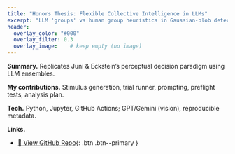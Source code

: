 ```yaml
---
title: "Honors Thesis: Flexible Collective Intelligence in LLMs"
excerpt: "LLM 'groups' vs human group heuristics in Gaussian-blob detection."
header:
  overlay_color: "#000"
  overlay_filter: 0.3
  overlay_image:    # keep empty (no image)
---
```


**Summary.** Replicates Juni & Eckstein’s perceptual decision paradigm using LLM ensembles.

**My contributions.** Stimulus generation, trial runner, prompting, preflight tests, analysis plan.

**Tech.** Python, Jupyter, GitHub Actions; GPT/Gemini (vision), reproducible metadata.

**Links.**
- [📂 View GitHub Repo](https://github.com/AdamRychtecky8/Honors_Project){: .btn .btn--primary }
